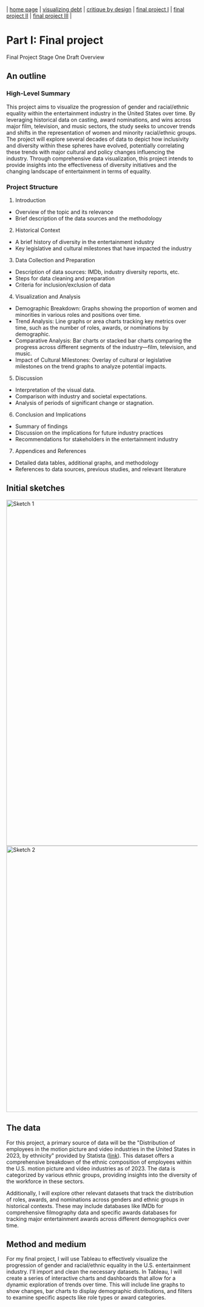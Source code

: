 | [home page](https://allisonmiao.github.io/TSWD-Portfolio) | [visualizing debt](https://allisonmiao.github.io/TSWD-Portfolio/visualizing-debt) | [critique by design](https://allisonmiao.github.io/TSWD-Portfolio/critique-by-design) | [final project I](https://allisonmiao.github.io/TSWD-Portfolio/final-project-I) | [final project II](https://allisonmiao.github.io/TSWD-Portfolio/final-project-II) | [final project III](https://allisonmiao.github.io/TSWD-Portfolio/final-project-III) |

# Part I: Final project

Final Project Stage One Draft Overview

## An outline

### High-Level Summary

This project aims to visualize the progression of gender and racial/ethnic equality within the entertainment industry in the United States over time. By leveraging historical data on casting, award nominations, and wins across major film, television, and music sectors, the study seeks to uncover trends and shifts in the representation of women and minority racial/ethnic groups. The project will explore several decades of data to depict how inclusivity and diversity within these spheres have evolved, potentially correlating these trends with major cultural and policy changes influencing the industry. Through comprehensive data visualization, this project intends to provide insights into the effectiveness of diversity initiatives and the changing landscape of entertainment in terms of equality.

### Project Structure

1. Introduction
- Overview of the topic and its relevance
- Brief description of the data sources and the methodology
2. Historical Context
- A brief history of diversity in the entertainment industry
- Key legislative and cultural milestones that have impacted the industry
3. Data Collection and Preparation
- Description of data sources: IMDb, industry diversity reports, etc.
- Steps for data cleaning and preparation
- Criteria for inclusion/exclusion of data
4. Visualization and Analysis
- Demographic Breakdown: Graphs showing the proportion of women and minorities in various roles and positions over time.
- Trend Analysis: Line graphs or area charts tracking key metrics over time, such as the number of roles, awards, or nominations by demographic.
- Comparative Analysis: Bar charts or stacked bar charts comparing the progress across different segments of the industry—film, television, and music.
- Impact of Cultural Milestones: Overlay of cultural or legislative milestones on the trend graphs to analyze potential impacts.
5. Discussion
- Interpretation of the visual data.
- Comparison with industry and societal expectations.
- Analysis of periods of significant change or stagnation.
6. Conclusion and Implications
- Summary of findings
- Discussion on the implications for future industry practices
- Recommendations for stakeholders in the entertainment industry
7. Appendices and References
- Detailed data tables, additional graphs, and methodology
- References to data sources, previous studies, and relevant literature

## Initial sketches
<img width="912" alt="Sketch 1" src="https://github.com/user-attachments/assets/4595c26b-5b14-4439-b1f4-edbe5c4a4d71">

<img width="702" alt="Sketch 2" src="https://github.com/user-attachments/assets/35e2b105-d207-4e5d-b380-3e5970476ae5">


## The data
For this project, a primary source of data will be the "Distribution of employees in the motion picture and video industries in the United States in 2023, by ethnicity" provided by Statista ([link](https://www.statista.com/statistics/1276600/motion-pictures-video-industries-employees-share-by-ethnicity-united-states/#:~:text=In%202023%2C%20almost%2077%20percent,U.S.%20film%20industry%20were%20male.)). This dataset offers a comprehensive breakdown of the ethnic composition of employees within the U.S. motion picture and video industries as of 2023. The data is categorized by various ethnic groups, providing insights into the diversity of the workforce in these sectors.

Additionally, I will explore other relevant datasets that track the distribution of roles, awards, and nominations across genders and ethnic groups in historical contexts. These may include databases like IMDb for comprehensive filmography data and specific awards databases for tracking major entertainment awards across different demographics over time.

## Method and medium

For my final project, I will use Tableau to effectively visualize the progression of gender and racial/ethnic equality in the U.S. entertainment industry. I'll import and clean the necessary datasets. In Tableau, I will create a series of interactive charts and dashboards that allow for a dynamic exploration of trends over time. This will include line graphs to show changes, bar charts to display demographic distributions, and filters to examine specific aspects like role types or award categories.
